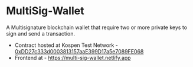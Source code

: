 # MultiSig-Wallet
A Multisignature blockchain wallet that require two or more private keys to sign and send a transaction.

- Contract hosted at Kospen Test Network - [0xDD27c333d0003813157aaE399D17a5e7089FE068](https://kovan.etherscan.io/address/0xDD27c333d0003813157aaE399D17a5e7089FE068)
- Frontend at - https://multi-sig-wallet.netlify.app
